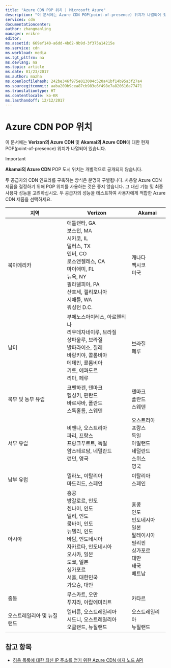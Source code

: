 ```yaml
---
title: "Azure CDN POP 위치 | Microsoft Azure"
description: "이 문서에는 Azure CDN POP(point-of-presence) 위치가 나열되어 있습니다."
services: cdn
documentationcenter: 
author: zhangmanling
manager: erikre
editor: 
ms.assetid: 669ef140-a6dd-4b62-9b9d-3f375a14215e
ms.service: cdn
ms.workload: media
ms.tgt_pltfrm: na
ms.devlang: na
ms.topic: article
ms.date: 01/23/2017
ms.author: mazha
ms.openlocfilehash: 242be346f975e013004c520a41bf14b95a3f27a4
ms.sourcegitcommit: aaba209b9cea87cb983e6f498e7a820616a77471
ms.translationtype: HT
ms.contentlocale: ko-KR
ms.lasthandoff: 12/12/2017
---
```

# <a name="azure-cdn-pop-locations"></a>Azure CDN POP 위치
이 문서에는 **Verizon의 Azure CDN** 및 **Akamai의 Azure CDN**에 대한 현재 POP(point-of-presence) 위치가 나열되어 있습니다.

> [!IMPORTANT]
> **Akamai의 Azure CDN** POP 도시 위치는 개별적으로 공개되지 않습니다.  
> 
> 두 공급자의 CDN 인프라를 구축하는 방식은 분명히 구별됩니다.  사용할 Azure CDN 제품을 결정하기 위해 POP 위치를 사용하는 것은 좋지 않습니다. 그 대신 기능 및 최종 사용자 성능을 고려하십시오.  두 공급자의 성능을 테스트하여 사용자에게 적합한 Azure CDN 제품을 선택하세요. 
> 
> 

| 지역 | Verizon | Akamai |
| --- | --- | --- |
| 북아메리카 | 애틀랜타, GA<br />보스턴, MA<br />시카코, IL<br />댈러스, TX<br />덴버, CO<br />로스앤젤레스, CA<br />마이애미, FL<br />뉴욕, NY<br />필라델피아, PA<br />산호세, 캘리포니아<br />시애틀, WA<br />워싱턴 D.C. | 캐나다<br />멕시코<br />미국 |
| 남미 | 부에노스아이레스, 아르헨티나<br />리우데자네이루, 브라질<br />상파울루, 브라질<br />발파라이소, 칠레<br />바랑키야, 콜롬비아<br />메데인, 콜롬비아<br />키토, 에콰도르<br />리마, 페루 | 브라질<br />페루 |
| 북부 및 동부 유럽 | 코펜하겐, 덴마크<br />헬싱키, 핀란드<br />바르샤바, 폴란드<br />스톡홀름, 스웨덴 | 덴마크<br />폴란드<br />스웨덴<br /> |
| 서부 유럽 | 비엔나, 오스트리아<br />파리, 프랑스<br />프랑크푸르트, 독일<br />암스테르담, 네덜란드<br />런던, 영국 | 오스트리아<br />프랑스<br />독일<br />아일랜드<br />네덜란드<br />스위스<br />영국 |
| 남부 유럽 | 밀라노, 이탈리아<br />마드리드, 스페인 | 이탈리아<br />스페인 |
| 아시아 | 홍콩<br />방갈로르, 인도<br />첸나이, 인도<br />델리, 인도<br />뭄바이, 인도<br />뉴델리, 인도<br />바탐, 인도네시아<br />자카르타, 인도네시아<br />오사카, 일본<br />도쿄, 일본<br />싱가포르<br />서울, 대한민국<br />가오슝, 대만 | 홍콩<br />인도<br />인도네시아<br />일본<br />말레이시아<br />필리핀<br />싱가포르<br />대만<br />태국<br />베트남 |
| 중동 | 무스카트, 오만<br />푸지라, 아랍에미리트 | 카타르 |
| 오스트레일리아 및 뉴질랜드 | 멜버른, 오스트레일리아<br />시드니, 오스트레일리아<br />오클랜드, 뉴질랜드 | 오스트레일리아<br />뉴질랜드 |

## <a name="see-also"></a>참고 항목
* [허용 목록에 대한 최신 IP 주소를 얻기 위한 Azure CDN 에지 노드 API](https://docs.microsoft.com/rest/api/cdn/edgenodes)

